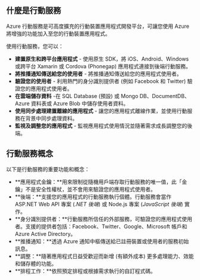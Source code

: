 ## <a name="what-is"></a>什麼是行動服務

Azure 行動服務是可高度擴充的行動裝置應用程式開發平台，可讓您使用 Azure 將增強的功能加入至您的行動裝置應用程式。

使用行動服務，您可以：

+ **建置原生和跨平台應用程式** - 使用原生 SDK，將 iOS、Android、Windows 或跨平台 Xamarin 或 Cordova (Phonegap) 應用程式連接到後端行動服務。  
+ **將推播通知傳送給您的使用者** - 將推播通知傳送給您的應用程式使用者。
+ **驗證您的使用者** - 利用熱門的身分識別提供者 (例如 Facebook 和 Twitter) 驗證您的應用程式使用者。
+ **在雲端儲存資料** -在 SQL Database (預設) 或 Mongo DB、DocumentDB、Azure 資料表或 Azure Blob 中儲存使用者資料。 
+ **使用同步處理建置離線的應用程式** - 讓您的應用程式離線作業，並使用行動服務在背景中同步處理資料。
+ **監視及調整您的應用程式** - 監視應用程式使用情況並隨著需求成長調整您的後端。 

## <a name="concepts"> </a>行動服務概念

以下是行動服務的重要功能和概念：

+ **應用程式金鑰：**用來限制從隨機用戶端存取行動服務的唯一值，此「金鑰」不是安全性權杖，並不會用來驗證您的應用程式使用者。    
+ **後端：**支援您的應用程式的行動服務執行個體。行動服務會當作 ASP.NET Web API 專案 (*.NET 後端*) 或 Node.js 專案 (*JavaScript 後端*) 實作。
+ **身分識別提供者：**行動服務所信任的外部服務，可驗證您的應用程式使用者。支援的提供者包括：Facebook、Twitter、Google、Microsoft 帳戶和 Azure Active Directory。 
+ **推播通知：**透過 Azure 通知中樞傳送給已註冊裝置或使用者的服務初始訊息。
+ **調整：**隨著應用程式日益受歡迎而新增 (有額外成本) 更多處理能力、效能和儲存體的功能。
+ **排程工作：**依照預定排程或根據需求執行的自訂程式碼。

<!---HONumber=62-->